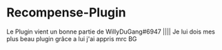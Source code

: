 # Recompense-Plugin
Le Plugin vient un bonne partie de WillyDuGang#6947 |||| Je lui dois mes plus beau plugin grâce a lui j'ai appris mrc BG
